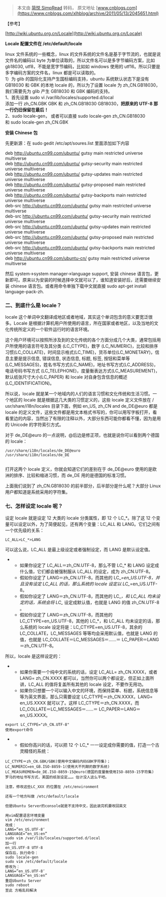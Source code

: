 > 本文由 [简悦 SimpRead](http://ksria.com/simpread/) 转码， 原文地址 [www.cnblogs.com](https://www.cnblogs.com/xlhblog/archive/2011/05/13/2045651.html)

【参考】

[http://wiki.ubuntu.org.cn/Locale](http://wiki.ubuntu.org.cn/Locale)

**Locale 配置文件在 /etc/default/locale**

linux 文件系统的一些概念，linux 的文件系统的文件名是基于字节流的，也就是说文件名的编码以 byte 为单位读取的，所以文件名可以是多字节编码方案，比如 gb18030, utf8，不能是宽字节编码，比如如 windows 使用的 utf16。所以只要是多字编码方案的文件名，linux 都是可以读取的。   
1）为 glib 的国际化支持产生国标编码支持，ubuntu 系统默认状态下是没有 GB18030 和 GBK 的本地 locale 的，所以为了设置 locale 为 zh_CN.GB18030，我们需要先为 glib 产生 GB18030 和 GBK 编码的支持。   
1、首先设置 sudo vi /var/lib/locales/supported.d/local   
添加一行 zh_CN.GBK GBK 和 zh_CN.GB18030 GB18030，**把原来的 UTF-8 那一行仍旧保留在最后！**  
2、sudo locale-gen， 或者可以直接 sudo locale-gen zh_CN.GB18030 和 sudo locale-gen zh_CN.GBK

**安装 Chinese 包**

先更新源：在 sudo gedit /etc/apt/soures.list 里面添加如下内容

deb http://ubuntu.cn99.com/ubuntu/ gutsy main restricted universe multiverse   
deb http://ubuntu.cn99.com/ubuntu/ gutsy-security main restricted universe multiverse   
deb http://ubuntu.cn99.com/ubuntu/ gutsy-updates main restricted universe multiverse   
deb http://ubuntu.cn99.com/ubuntu/ gutsy-proposed main restricted universe multiverse   
deb http://ubuntu.cn99.com/ubuntu/ gutsy-backports main restricted universe multiverse   
deb-src http://ubuntu.cn99.com/ubuntu/ gutsy main restricted universe multiverse   
deb-src http://ubuntu.cn99.com/ubuntu/ gutsy-security main restricted universe multiverse   
deb-src http://ubuntu.cn99.com/ubuntu/ gutsy-updates main restricted universe multiverse   
deb-src http://ubuntu.cn99.com/ubuntu/ gutsy-proposed main restricted universe multiverse   
deb-src http://ubuntu.cn99.com/ubuntu/ gutsy-backports main restricted universe multiverse   
deb http://ubuntu.cn99.com/ubuntu-cn/ gutsy main restricted universe multiverse

然后 system->system manager->language support, 安装 chinese 语言包，更新即可。原来以为安装的时候选择中文就可以了，谁知道安装好后，还需要继续安装 chinese 语言包。或者用命令单独下载中文就直接 sudo apt-get install language-pack-zh.

### 二、到底什么是 locale？

locale 这个单词中文翻译成地区或者地域，其实这个单词包含的意义要宽泛很多。Locale 是根据计算机用户所使用的语言，所在国家或者地区，以及当地的文化传统所定义的一个软件运行时的语言环境。

这个用户环境可以按照所涉及到的文化传统的各个方面分成几个大类，通常包括用户所使用的语言符号及其分类 (LC_CTYPE)，数字 (LC_NUMERIC)，比较和排序习惯(LC_COLLATE)，时间显示格式(LC_TIME)，货币单位(LC_MONETARY)，信息主要是提示信息, 错误信息, 状态信息, 标题, 标签, 按钮和菜单等(LC_MESSAGES)，姓名书写方式(LC_NAME)，地址书写方式(LC_ADDRESS)，电话号码书写方式 (LC_TELEPHONE)，度量衡表达方式(LC_MEASUREMENT)，默认纸张尺寸大小(LC_PAPER) 和 locale 对自身包含信息的概述(LC_IDENTIFICATION)。

所以说，locale 就是某一个地域内的人们的语言习惯和文化传统和生活习惯。一个地区的 locale 就是根据这几大类的习惯定义的，这些 locale 定义文件放在 / usr/share/i18n/locales 目录下面，例如 en_US, zh_CN and de_DE@euro 都是 locale 的定义文件，这些文件都是用文本格式书写的，你可以用写字板打开，看看里边的内容，当然出了有限的注释以外，大部分东西可能你都看不懂，因为是用的 Unicode 的字符索引方式。

对于 de_DE@euro 的一点说明，@后边是修正项，也就是说你可以看到两个德国的 locale：

```
/usr/share/i18n/locales/de_DE@euro
/usr/share/i18n/locales/de_DE


```

打开这两个 locale 定义，你就会知道它们的差别在于 de_DE@euro 使用的是欧洲的排序、比较和缩进习惯，而 de_DE 用的是德国的标准习惯。

上面我们说到了 zh_CN.GB18030 的前半部分，后半部分是什么呢？大部分 Linux 用户都知道是系统采用的字符集。

### 七、怎样设定 locale 呢？

设定 locale 就是设定 12 大类的 locale 分类属性，即 12 个 LC_*。除了这 12 个变量可以设定以外，为了简便起见，还有两个变量：LC_ALL 和 LANG。它们之间有一个优先级的关系：

```
LC_ALL>LC_*>LANG

```

可以这么说，LC_ALL 是最上级设定或者强制设定，而 LANG 是默认设定值。

*   *   如果你设定了 LC_ALL＝zh_CN.UTF-8，那么不管 LC_* 和 LANG 设定成什么值，它们都会被强制服从 LC_ALL 的设定，成为 zh_CN.UTF-8。
    *   假如你设定了 LANG＝zh_CN.UTF-8，而其他的 LC_*=en_US.UTF-8，并且没有设定 LC_ALL 的话，那么系统的 locale 设定以 LC_*=en_US.UTF-8。
    *   假如你设定了 LANG＝zh_CN.UTF-8，而其他的 LC_*，和 LC_ALL 均未设定的话，系统会将 LC_* 设定成默认值，也就是 LANG 的值 zh_CN.UTF-8 。
    *   假如你设定了 LANG＝zh_CN.UTF-8，而其他的 LC_CTYPE=en_US.UTF-8，其他的 LC_*，和 LC_ALL 均未设定的话，那么系统的 locale 设定将是：LC_CTYPE=en_US.UTF-8，其余的 LC_COLLATE，LC_MESSAGES 等等均会采用默认值，也就是 LANG 的值，也就是 LC_COLLATE＝LC_MESSAGES＝……＝ LC_PAPER＝LANG＝zh_CN.UTF-8。

所以，locale 是这样设定的：

*   *   如果你需要一个纯中文的系统的话，设定 LC_ALL= zh_CN.XXXX，或者 LANG= zh_CN.XXXX 都可以，当然你可以两个都设定，但正如上面所讲，LC_ALL 的值将复盖所有其他的 locale 设定，不要作无用功。
    *   如果你只想要一个可以输入中文的环境，而保持菜单、标题，系统信息等等为英文界面，那么只需要设定 LC_CTYPE＝zh_CN.XXXX，LANG= en_US.XXXX 就可以了。这样 LC_CTYPE＝zh_CN.XXXX，而 LC_COLLATE＝LC_MESSAGES＝……＝ LC_PAPER＝LANG＝en_US.XXXX。

```
export LC_CTYPE="zh_CN.UTF-8"
使用export命令

```

*   *   假如你高兴的话，可以把 12 个 LC_* 一一设定成你需要的值，打造一个古灵精怪的系统：

```
LC_CTYPE＝zh_CN.GBK/GBK(使用中文编码内码GBK字符集)；
LC_NUMERIC=en_GB.ISO-8859-1(使用大不列颠的数字系统)
LC_MEASUREMEN=de_DE.ISO-8859-15@euro(德国的度量衡使用ISO-8859-15字符集)
罗马的地址书写方式，美国的纸张设定……。估计没人这么干吧。

```

```
注意，修改这些LC_XXX 的位置在 /etc/environment

```

```
还有一个地方叫做 /etc/default/locale

```

```
但是Ubuntu Server的console就是不支持中文，因此装完机要改回英文

```

```
用vim配置语言环境变量
vim /etc/environment
改成：
LANG=”en_US.UTF-8″
LANGUAGE=”en_US:en”
sudo vim /var/lib/locales/supported.d/local
加一行
en_US.UTF-8 UTF-8
保存后，执行命令：
sudo locale-gen
sudo vim /etc/default/locale
修改为：
LANG=”en_US.UTF-8″
LANGUAGE=”en_US:en”
重启Ubuntu Server
sudo reboot
至此 方格乱码解决


```